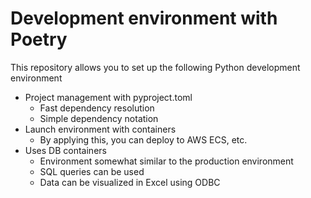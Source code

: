 # Development environment with Poetry
This repository allows you to set up the following Python development environment
- Project management with pyproject.toml
    - Fast dependency resolution
    - Simple dependency notation
- Launch environment with containers
    - By applying this, you can deploy to AWS ECS, etc.
- Uses DB containers
    - Environment somewhat similar to the production environment
    - SQL queries can be used
    - Data can be visualized in Excel using ODBC